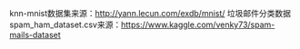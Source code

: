 knn-mnist数据集来源：http://yann.lecun.com/exdb/mnist/
垃圾邮件分类数据spam_ham_dataset.csv来源：https://www.kaggle.com/venky73/spam-mails-dataset
